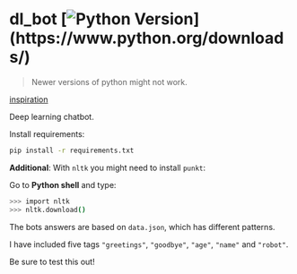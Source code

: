 # dl_bot [![Python Version](https://img.shields.io/badge/python-3.6.1-brightgreen.svg?)](https://www.python.org/downloads/)

> Newer versions of python might not work.

[inspiration](https://www.youtube.com/watch?v=wypVcNIH6D4)

Deep learning chatbot.

Install requirements:

```sh
pip install -r requirements.txt
```

**Additional**: With `nltk` you might need to install `punkt`:

Go to **Python shell** and type:

```sh
>>> import nltk
>>> nltk.download()
```

The bots answers are based on `data.json`, which has different patterns.

I have included five tags `"greetings"`, `"goodbye"`, `"age"`, `"name"` and `"robot"`.

Be sure to test this out!
